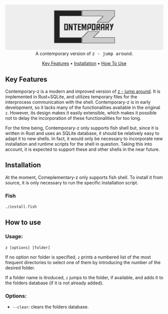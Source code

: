<p align="center">
  <img src="doc/contemporary-z_header.png" alt="contemporary z"><br>
  A contemporary version of  <tt>z - jump around</tt>.
</p>

<p align="center">
  <a href="#key-features">Key Features</a> •
  <a href="#installation">Installation</a> •
  <a href="#how-to-use">How To Use</a>
</p>


## Key Features

Contemporary-z is a modern and improved version of [z - jump around](https://github.com/rupa/z). It is implemented in Rust+SQLite, and utilizes temporary files for the interprocess communication with the shell. Contemporary-z is in early development, so it lacks many of the functionalities available in the original `z`. However, its design makes it easily extensible, which makes it possible not to delay the incorporation of these functionalities for too long.

For the time being, Contemporary-z only supports fish shell but, since it is written in Rust and uses an SQLite database, it should be relatively easy to adapt it to new shells. In fact, it would only be necessary to incorporate new installation and runtime scripts for the shell in question. Taking this into account, it is expected to support these and other shells in the near future.


## Installation

At the moment, Comeplementary-z only supports fish shell. To install it from source, it is only necessary to run the specific installation script.

### Fish

```fish
./install.fish
```

## How to use


### Usage:

```fish
z [options] [folder]
```

If no option nor folder is specified, `z` prints a numbered list of the most frequent directories to select one of them by introducing the number of the desired folder.

If a folder name is itroduced, `z` jumps to the folder, if available, and adds it to the folders database (if it is not already added).



### Options:

* `--clear`: clears the folders database.



